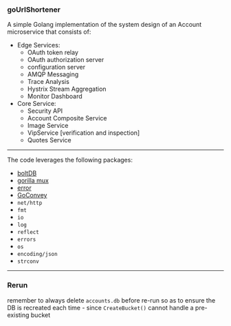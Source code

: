 ### goUrlShortener

A simple Golang implementation of the system design of an Account microservice that consists of:

* Edge Services:
  - OAuth token relay
  - OAuth authorization server
  - configuration server
  - AMQP Messaging
  - Trace Analysis
  - Hystrix Stream Aggregation
  - Monitor Dashboard
* Core Service:
  - Security API
  - Account Composite Service
  - Image Service
  - VipService [verification and inspection]
  - Quotes Service

***

The code leverages the following packages:

* [boltDB](github.com/etcd-io/bbolt")
* [gorilla mux](github.com/gorilla/mux)
* [error](github.com/pkg/errors)
* [GoConvey](http://goconvey.co)
* `net/http`
* `fmt`
* `io`
* `log`
* `reflect`
* `errors`
* `os`
*	`encoding/json`
* `strconv`

***

### Rerun
remember to always delete `accounts.db` before re-run so as to ensure the DB is recreated each time - since `CreateBucket()` cannot handle a pre-existing bucket